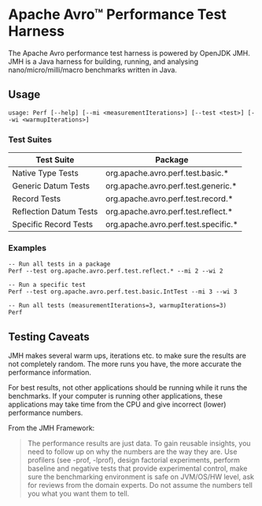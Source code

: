 # Apache Avro™ Performance Test Harness

The Apache Avro performance test harness is powered by OpenJDK JMH. JMH is a Java harness for building, running, and analysing nano/micro/milli/macro benchmarks written in Java.

## Usage

```
usage: Perf [--help] [--mi <measurementIterations>] [--test <test>] [--wi <warmupIterations>]

```

### Test Suites

| Test Suite             | Package                              |
|------------------------|--------------------------------------|
| Native Type Tests      | org.apache.avro.perf.test.basic.*    |
| Generic Datum Tests    | org.apache.avro.perf.test.generic.*  |
| Record Tests           | org.apache.avro.perf.test.record.*   |
| Reflection Datum Tests | org.apache.avro.perf.test.reflect.*  |
| Specific Record Tests  | org.apache.avro.perf.test.specific.* |


### Examples

```
-- Run all tests in a package
Perf --test org.apache.avro.perf.test.reflect.* --mi 2 --wi 2

-- Run a specific test
Perf --test org.apache.avro.perf.test.basic.IntTest --mi 3 --wi 3

-- Run all tests (measurementIterations=3, warmupIterations=3)
Perf
```

## Testing Caveats

JMH makes several warm ups, iterations etc. to make sure the results are not completely random. The more runs you have, the more accurate the performance information.

For best results, not other applications should be running while it runs the benchmarks. If your computer is running other applications, these applications may take time from the CPU and give incorrect (lower) performance numbers.

From the JMH Framework:

> The performance results are just data. To gain reusable insights, you need to follow up on
> why the numbers are the way they are. Use profilers (see -prof, -lprof), design factorial
> experiments, perform baseline and negative tests that provide experimental control, make
> sure the benchmarking environment is safe on JVM/OS/HW level, ask for reviews from the
> domain experts. Do not assume the numbers tell you what you want them to tell.
